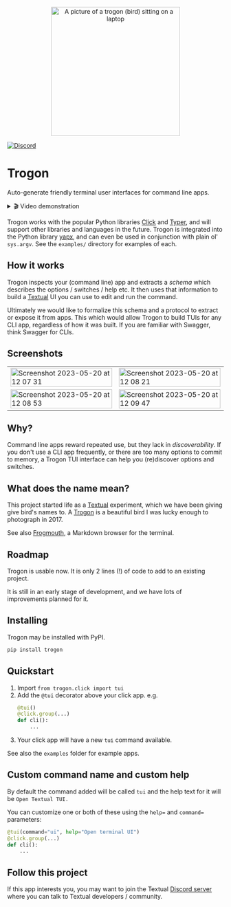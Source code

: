
<p align="center">
    <img src="https://github.com/Textualize/trogon/assets/554369/f4751783-c322-4143-a6c1-d8c564d4e38f" alt="A picture of a trogon (bird) sitting on a laptop" width="300" align="center">
</p>
    
[![Discord](https://img.shields.io/discord/1026214085173461072)](https://discord.gg/Enf6Z3qhVr)


# Trogon

Auto-generate friendly terminal user interfaces for command line apps.


<details>  
  <summary> 🎬 Video demonstration </summary>

&nbsp;
    
A quick tour of a Trogon app applied to [sqlite-utils](https://github.com/simonw/sqlite-utils).

https://github.com/Textualize/trogon/assets/554369/c9e5dabb-5624-45cb-8612-f6ecfde70362

</details>


Trogon works with the popular Python libraries [Click](https://click.palletsprojects.com/) and [Typer](https://github.com/tiangolo/typer), and will support other libraries and languages in the future. Trogon is integrated into the Python library [yapx](https://github.com/fresh2dev/yapx), and can even be used in conjunction with plain ol' `sys.argv`. See the `examples/` directory for examples of each.

## How it works

Trogon inspects your (command line) app and extracts a *schema* which describes the options / switches / help etc.
It then uses that information to build a [Textual](https://github.com/textualize/textual) UI you can use to edit and run the command. 

Ultimately we would like to formalize this schema and a protocol to extract or expose it from apps.
This which would allow Trogon to build TUIs for any CLI app, regardless of how it was built.
If you are familiar with Swagger, think Swagger for CLIs.

## Screenshots

<table>

<tr>
<td>
<img width="100%" alt="Screenshot 2023-05-20 at 12 07 31" src="https://github.com/Textualize/trogon/assets/554369/009cf3f2-f0c4-464b-bd74-60e303864443">
</td>

<td>
<img width="100%" alt="Screenshot 2023-05-20 at 12 08 21" src="https://github.com/Textualize/trogon/assets/554369/b1039ee6-4ba6-4123-b0dd-aa7b2341672f">
</td>
</tr>

<tr>

<td>
<img width="100%" alt="Screenshot 2023-05-20 at 12 08 53" src="https://github.com/Textualize/trogon/assets/554369/c0a42277-e946-4bef-b0d0-3fa87e4ab55b">
</td>

<td>
<img width="100%" alt="Screenshot 2023-05-20 at 12 09 47" src="https://github.com/Textualize/trogon/assets/554369/55477f6c-e6b8-49b6-85c1-b01bee006c8e">
</td>

</tr>

</table>

## Why?

Command line apps reward repeated use, but they lack in *discoverability*.
If you don't use a CLI app frequently, or there are too many options to commit to memory, a Trogon TUI interface can help you (re)discover options and switches.

## What does the name mean?

This project started life as a [Textual](https://github.com/Textualize/textual) experiment, which we have been giving give bird's names to.
A [Trogon](https://www.willmcgugan.com/blog/photography/post/costa-rica-trip-report-2017/#bird) is a beautiful bird I was lucky enough to photograph in 2017.

See also [Frogmouth](https://github.com/Textualize/frogmouth), a Markdown browser for the terminal.

## Roadmap

Trogon is usable now. It is only 2 lines (!) of code to add to an existing project.

It is still in an early stage of development, and we have lots of improvements planned for it.

## Installing

Trogon may be installed with PyPI.

```bash
pip install trogon
```

## Quickstart

1. Import `from trogon.click import tui`
2. Add the `@tui` decorator above your click app. e.g.
    ```python
    @tui()
    @click.group(...)
    def cli():
        ...
    ```
3. Your click app will have a new `tui` command available.

See also the `examples` folder for example apps.

## Custom command name and custom help

By default the command added will be called `tui` and the help text for it will be `Open Textual TUI.`

You can customize one or both of these using the `help=` and `command=` parameters:

```python
@tui(command="ui", help="Open terminal UI")
@click.group(...)
def cli():
    ...
```

## Follow this project

If this app interests you, you may want to join the Textual [Discord server](https://discord.gg/Enf6Z3qhVr) where you can talk to Textual developers / community.
